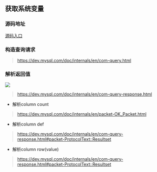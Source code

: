 ## 获取系统变量
### 源码地址

[源码入口](https://github.com/Petrie/mysqldriver/blob/v2-getsystemvar/driver.go#L41)

### 构造查询请求

> https://dev.mysql.com/doc/internals/en/com-query.html
### 解析返回值
![](https://dev.mysql.com/doc/internals/en/images/graphviz-3ab2ba81081a7f3cc556d11fd09f50341bba6f15.png)
> https://dev.mysql.com/doc/internals/en/com-query-response.html
- 解析column count
> https://dev.mysql.com/doc/internals/en/packet-OK_Packet.html
- 解析column def
> https://dev.mysql.com/doc/internals/en/com-query-response.html#packet-ProtocolText::Resultset
- 解析column row(value)
> https://dev.mysql.com/doc/internals/en/com-query-response.html#packet-ProtocolText::Resultset